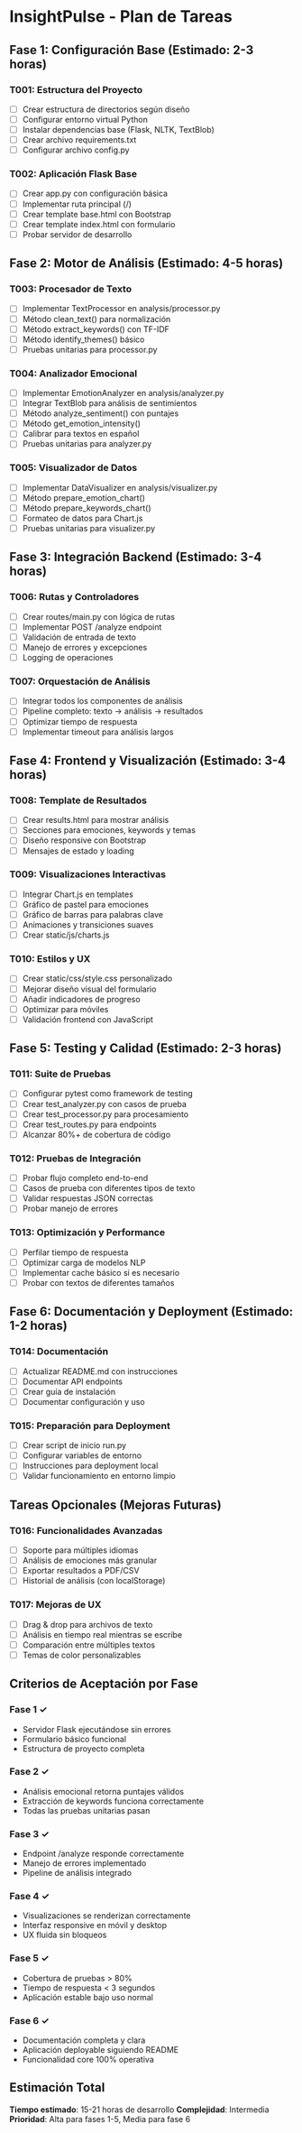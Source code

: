 # InsightPulse - Plan de Tareas

## Fase 1: Configuración Base (Estimado: 2-3 horas)

### T001: Estructura del Proyecto
- [ ] Crear estructura de directorios según diseño
- [ ] Configurar entorno virtual Python
- [ ] Instalar dependencias base (Flask, NLTK, TextBlob)
- [ ] Crear archivo requirements.txt
- [ ] Configurar archivo config.py

### T002: Aplicación Flask Base
- [ ] Crear app.py con configuración básica
- [ ] Implementar ruta principal (/)
- [ ] Crear template base.html con Bootstrap
- [ ] Crear template index.html con formulario
- [ ] Probar servidor de desarrollo

## Fase 2: Motor de Análisis (Estimado: 4-5 horas)

### T003: Procesador de Texto
- [ ] Implementar TextProcessor en analysis/processor.py
- [ ] Método clean_text() para normalización
- [ ] Método extract_keywords() con TF-IDF
- [ ] Método identify_themes() básico
- [ ] Pruebas unitarias para processor.py

### T004: Analizador Emocional
- [ ] Implementar EmotionAnalyzer en analysis/analyzer.py
- [ ] Integrar TextBlob para análisis de sentimientos
- [ ] Método analyze_sentiment() con puntajes
- [ ] Método get_emotion_intensity()
- [ ] Calibrar para textos en español
- [ ] Pruebas unitarias para analyzer.py

### T005: Visualizador de Datos
- [ ] Implementar DataVisualizer en analysis/visualizer.py
- [ ] Método prepare_emotion_chart()
- [ ] Método prepare_keywords_chart()
- [ ] Formateo de datos para Chart.js
- [ ] Pruebas unitarias para visualizer.py

## Fase 3: Integración Backend (Estimado: 3-4 horas)

### T006: Rutas y Controladores
- [ ] Crear routes/main.py con lógica de rutas
- [ ] Implementar POST /analyze endpoint
- [ ] Validación de entrada de texto
- [ ] Manejo de errores y excepciones
- [ ] Logging de operaciones

### T007: Orquestación de Análisis
- [ ] Integrar todos los componentes de análisis
- [ ] Pipeline completo: texto → análisis → resultados
- [ ] Optimizar tiempo de respuesta
- [ ] Implementar timeout para análisis largos

## Fase 4: Frontend y Visualización (Estimado: 3-4 horas)

### T008: Template de Resultados
- [ ] Crear results.html para mostrar análisis
- [ ] Secciones para emociones, keywords y temas
- [ ] Diseño responsive con Bootstrap
- [ ] Mensajes de estado y loading

### T009: Visualizaciones Interactivas
- [ ] Integrar Chart.js en templates
- [ ] Gráfico de pastel para emociones
- [ ] Gráfico de barras para palabras clave
- [ ] Animaciones y transiciones suaves
- [ ] Crear static/js/charts.js

### T010: Estilos y UX
- [ ] Crear static/css/style.css personalizado
- [ ] Mejorar diseño visual del formulario
- [ ] Añadir indicadores de progreso
- [ ] Optimizar para móviles
- [ ] Validación frontend con JavaScript

## Fase 5: Testing y Calidad (Estimado: 2-3 horas)

### T011: Suite de Pruebas
- [ ] Configurar pytest como framework de testing
- [ ] Crear test_analyzer.py con casos de prueba
- [ ] Crear test_processor.py para procesamiento
- [ ] Crear test_routes.py para endpoints
- [ ] Alcanzar 80%+ de cobertura de código

### T012: Pruebas de Integración
- [ ] Probar flujo completo end-to-end
- [ ] Casos de prueba con diferentes tipos de texto
- [ ] Validar respuestas JSON correctas
- [ ] Probar manejo de errores

### T013: Optimización y Performance
- [ ] Perfilar tiempo de respuesta
- [ ] Optimizar carga de modelos NLP
- [ ] Implementar cache básico si es necesario
- [ ] Probar con textos de diferentes tamaños

## Fase 6: Documentación y Deployment (Estimado: 1-2 horas)

### T014: Documentación
- [ ] Actualizar README.md con instrucciones
- [ ] Documentar API endpoints
- [ ] Crear guía de instalación
- [ ] Documentar configuración y uso

### T015: Preparación para Deployment
- [ ] Crear script de inicio run.py
- [ ] Configurar variables de entorno
- [ ] Instrucciones para deployment local
- [ ] Validar funcionamiento en entorno limpio

## Tareas Opcionales (Mejoras Futuras)

### T016: Funcionalidades Avanzadas
- [ ] Soporte para múltiples idiomas
- [ ] Análisis de emociones más granular
- [ ] Exportar resultados a PDF/CSV
- [ ] Historial de análisis (con localStorage)

### T017: Mejoras de UX
- [ ] Drag & drop para archivos de texto
- [ ] Análisis en tiempo real mientras se escribe
- [ ] Comparación entre múltiples textos
- [ ] Temas de color personalizables

## Criterios de Aceptación por Fase

### Fase 1 ✓
- Servidor Flask ejecutándose sin errores
- Formulario básico funcional
- Estructura de proyecto completa

### Fase 2 ✓
- Análisis emocional retorna puntajes válidos
- Extracción de keywords funciona correctamente
- Todas las pruebas unitarias pasan

### Fase 3 ✓
- Endpoint /analyze responde correctamente
- Manejo de errores implementado
- Pipeline de análisis integrado

### Fase 4 ✓
- Visualizaciones se renderizan correctamente
- Interfaz responsive en móvil y desktop
- UX fluida sin bloqueos

### Fase 5 ✓
- Cobertura de pruebas > 80%
- Tiempo de respuesta < 3 segundos
- Aplicación estable bajo uso normal

### Fase 6 ✓
- Documentación completa y clara
- Aplicación deployable siguiendo README
- Funcionalidad core 100% operativa

## Estimación Total
**Tiempo estimado**: 15-21 horas de desarrollo
**Complejidad**: Intermedia
**Prioridad**: Alta para fases 1-5, Media para fase 6